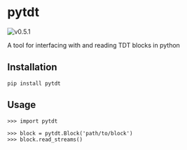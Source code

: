 # pytdt
![v0.5.1](https://d25lcipzij17d.cloudfront.net/badge.svg?id=gh&type=6&v=0.5.1&x2=0)

A tool for interfacing with and reading TDT blocks in python

## Installation

`pip install pytdt`

## Usage

```
>>> import pytdt

>>> block = pytdt.Block('path/to/block')
>>> block.read_streams()
```
